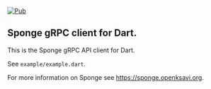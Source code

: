 [![Pub](https://img.shields.io/pub/v/sponge_grpc_client_dart.svg)](https://pub.dev/packages/sponge_grpc_client_dart)

##  Sponge gRPC client for Dart.

This is the Sponge gRPC API client for Dart.

See `example/example.dart`.

For more information on Sponge see https://sponge.openksavi.org.
